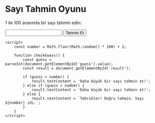 <!DOCTYPE html>
<html lang="en">
<head>
    <meta charset="UTF-8">
    <meta name="viewport" content="width=device-width, initial-scale=1.0">
    <title>Sayı Tahmin Oyunu</title>
</head>
<body>
    <h1>Sayı Tahmin Oyunu</h1>
    <p>1 ile 100 arasında bir sayı tahmin edin:</p>
    <input type="number" id="guess" />
    <button onclick="checkGuess()">Tahmin Et</button>
    <p id="result"></p>

    <script>
        const number = Math.floor(Math.random() * 100) + 1;

        function checkGuess() {
            const guess = parseInt(document.getElementById('guess').value);
            const result = document.getElementById('result');
            
            if (guess < number) {
                result.textContent = 'Daha büyük bir sayı tahmin et!';
            } else if (guess > number) {
                result.textContent = 'Daha küçük bir sayı tahmin et!';
            } else {
                result.textContent = `Tebrikler! Doğru tahmin. Sayı ${number} idi.`;
            }
        }
    </script>
</body>
</html>

